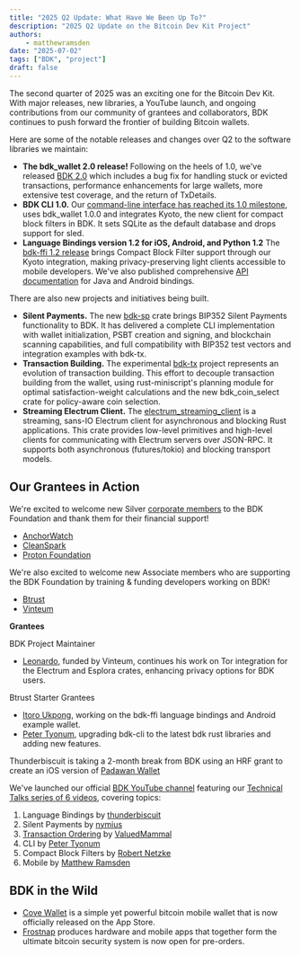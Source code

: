 ```yaml
---
title: "2025 Q2 Update: What Have We Been Up To?"
description: "2025 Q2 Update on the Bitcoin Dev Kit Project"
authors:
    - matthewramsden
date: "2025-07-02"
tags: ["BDK", "project"]
draft: false
---
```


The second quarter of 2025 was an exciting one for the Bitcoin Dev Kit. With major releases, new libraries, a YouTube launch, and ongoing contributions from our community of grantees and collaborators, BDK continues to push forward the frontier of building Bitcoin wallets.

Here are some of the notable releases and changes over Q2 to the software libraries we maintain:
- **The bdk_wallet 2.0 release!** Following on the heels of 1.0, we've released [BDK 2.0](https://github.com/bitcoindevkit/bdk_wallet/releases/tag/wallet-2.0.0) which includes a bug fix for handling stuck or evicted transactions, performance enhancements for large wallets, more extensive test coverage, and the return of TxDetails.
- **BDK CLI 1.0.** Our [command-line interface has reached its 1.0 milestone](https://github.com/bitcoindevkit/bdk-cli/releases/tag/v1.0.0), uses bdk_wallet 1.0.0 and integrates Kyoto, the new client for compact block filters in BDK. It sets SQLite as the default database and drops support for sled.
- **Language Bindings version 1.2 for iOS, Android, and Python 1.2** The [bdk-ffi 1.2 release](https://github.com/bitcoindevkit/bdk-ffi/releases/tag/v1.2.0) brings Compact Block Filter support through our Kyoto integration, making privacy-preserving light clients accessible to mobile developers. We've also published comprehensive [API documentation](https://bitcoindevkit.org/docs/) for Java and Android bindings.

There are also new projects and initiatives being built.
- **Silent Payments.** The new [bdk-sp](https://github.com/bitcoindevkit/bdk-sp) crate brings BIP352 Silent Payments functionality to BDK. It has delivered a complete CLI implementation with wallet initialization, PSBT creation and signing, and blockchain scanning capabilities, and full compatibility with BIP352 test vectors and integration examples with bdk-tx.
- **Transaction Building.** The experimental [bdk-tx](https://github.com/bitcoindevkit/bdk-tx) project represents an evolution of transaction building. This effort to decouple transaction building from the wallet, using rust-miniscript's planning module for optimal satisfaction-weight calculations and the new bdk_coin_select crate for policy-aware coin selection.
- **Streaming Electrum Client.** The [electrum_streaming_client](https://github.com/bitcoindevkit/electrum_streaming_client) is a streaming, sans-IO Electrum client for asynchronous and blocking Rust applications. This crate provides low-level primitives and high-level clients for communicating with Electrum servers over JSON-RPC. It supports both asynchronous (futures/tokio) and blocking transport models.

## Our Grantees in Action

We're excited to welcome new Silver [corporate members](https://bitcoindevkit.org/blog/_2025q1-new-foundation-members/) to the BDK Foundation and thank them for their financial support!
- [AnchorWatch](https://www.anchorwatch.com)
- [CleanSpark](https://www.cleanspark.com)
- [Proton Foundation](https://proton.me/foundation)

We're also excited to welcome new Associate members who are supporting the BDK Foundation by training & funding developers working on BDK!
- [Btrust](https://www.btrust.tech)
- [Vinteum](https://vinteum.org)

**Grantees**

BDK Project Maintainer
- [Leonardo](https://github.com/oleonardolima), funded by Vinteum, continues his work on Tor integration for the Electrum and Esplora crates, enhancing privacy options for BDK users.

Btrust Starter Grantees
- [Itoro Ukpong](https://github.com/ItoroD), working on the bdk-ffi language bindings and Android example wallet.
- [Peter Tyonum](https://github.com/tvpeter), upgrading bdk-cli to the latest bdk rust libraries and adding new features.

Thunderbiscuit is taking a 2-month break from BDK using an HRF grant to create an iOS version of [Padawan Wallet](https://play.google.com/store/apps/details?id=com.coyotebitcoin.padawanwallet)

We've launched our official [BDK YouTube channel](https://www.youtube.com/@bitcoindevkit) featuring our [Technical Talks series of 6 videos](https://www.youtube.com/playlist?list=PLFQTgyPgNM1iP9vqO6-Oic02x-MhxrNQu), covering topics:
1. Language Bindings by [thunderbiscuit](https://github.com/thunderbiscuit)
2. Silent Payments by [nymius](https://github.com/nymius)
3. [Transaction Ordering](https://github.com/ValuedMammal/valuedmammal.github.io?tab=readme-ov-file#which-came-first) by [ValuedMammal](https://github.com/ValuedMammal)
4. CLI by [Peter Tyonum](https://github.com/tvpeter)
5. Compact Block Filters by [Robert Netzke](https://github.com/rustaceanrob)
6. Mobile by [Matthew Ramsden](https://github.com/reez)

## BDK in the Wild

- [Cove Wallet](https://covebitcoinwallet.com/) is a simple yet powerful bitcoin mobile wallet that is now officially released on the App Store.
- [Frostnap](https://frostsnap.com/) produces hardware and mobile apps that together form the ultimate bitcoin security system is now open for pre-orders.
